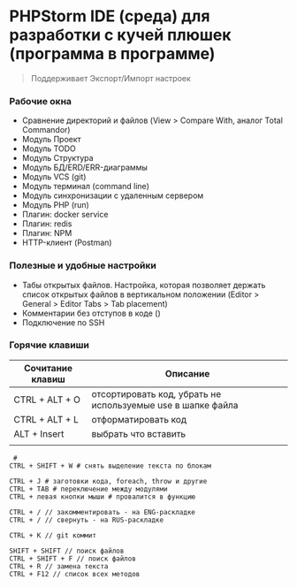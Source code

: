 # PHPStorm IDE (среда) для разработки с кучей плюшек (программа в программе)
> Поддерживает Экспорт/Импорт настроек

### Рабочие окна

- Сравнение директорий и файлов (View > Compare With, аналог Total Commandor)
- Модуль Проект
- Модуль TODO
- Модуль Структура
- Модуль БД/ERD/ERR-диаграммы
- Модуль VCS (git)
- Модуль терминал (command line)
- Модуль синхронизации с удаленным сервером
- Модуль PHP (run)
- Плагин: docker service
- Плагин: redis
- Плагин: NPM
- HTTP-клиент (Postman)

### Полезные и удобные настройки

- Табы открытых файлов. Настройка, которая позволяет держать список открытых файлов в вертикальном положении (Editor > General > Editor Tabs > Tab placement)
- Комментарии без отступов в коде ()
- Подключение по SSH

### Горячие клавиши

| Сочитание клавиш | Описание                                                   |
|------------------|------------------------------------------------------------|
| CTRL + ALT + O   | отсортировать код, убрать не используемые use в шапке файла |
|     CTRL + ALT + L | отформатировать код         |                                                             |
|    ALT + Insert              |     выбрать что вставить                                                       |
|                              |                                                                                |

```
 # 
CTRL + SHIFT + W # снять выделение текста по блокам

CTRL + J # заготовки кода, foreach, throw и другие
CTRL + TAB # переключение между модулями
CTRL + левая кнопки мыши # провалится в функцию

CTRL + / // закомментировать - на ENG-раскладке
CTRL + / // свернуть - на RUS-раскладке

CTRL + K // git коммит

SHIFT + SHIFT // поиск файлов
CTRL + SHIFT + F // поиск файлов
CTRL + R // замена текста
CTRL + F12 // список всех методов
```

